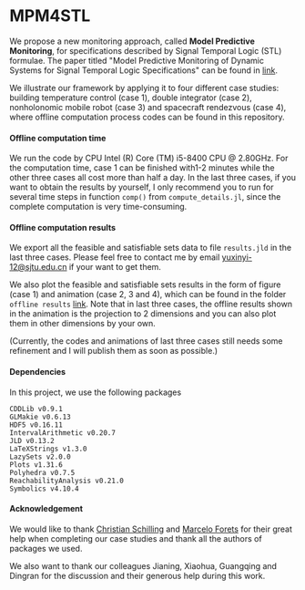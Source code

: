 # MPM4STL

We propose a new monitoring approach, called **Model Predictive Monitoring**, for specifications described by Signal Temporal Logic (STL) formulae. The paper titled "Model Predictive Monitoring of Dynamic Systems for Signal Temporal Logic Specifications" can be found in [link](https://arxiv.org/abs/2209.12493).

We illustrate our framework by applying it to four different case studies: building temperature control (case 1), double integrator (case 2), nonholonomic mobile robot (case 3) and spacecraft rendezvous (case 4), where offline computation process codes can be found in this repository. 

#### Offline computation time

We run the code by CPU Intel (R) Core (TM) i5-8400 CPU @ 2.80GHz. For the computation time, case 1 can be finished with1-2 minutes while the other three cases all cost more than half a day. In the last three cases, if you want to obtain the results by yourself, I only recommend you to run for several time steps in function `comp()` from `compute_details.jl`, since the complete computation is very time-consuming. 

#### Offline computation results

We export all the feasible and satisfiable sets data to file `results.jld` in the last three cases. Please feel free to contact me by email yuxinyi-12@sjtu.edu.cn if your want to get them.

We also plot the feasible and satisfiable sets results in the form of figure (case 1) and animation (case 2, 3 and 4), which can be found in the folder `offline results` [link](https://github.com/Xinyi-Yu/MPM4STL/tree/main/offline%20results). Note that in last three cases, the offline results shown in the animation is the projection to 2 dimensions and you can also plot them in other dimensions by your own. 

(Currently, the codes and animations of last three cases still needs some refinement and I will publish them as soon as possible.)

#### Dependencies

In this project, we use the following packages

```
CDDLib v0.9.1
GLMakie v0.6.13
HDF5 v0.16.11
IntervalArithmetic v0.20.7
JLD v0.13.2
LaTeXStrings v1.3.0       
LazySets v2.0.0
Plots v1.31.6
Polyhedra v0.7.5
ReachabilityAnalysis v0.21.0
Symbolics v4.10.4
```

#### Acknowledgement

We would like to thank [Christian Schilling](https://github.com/schillic) and [Marcelo Forets](https://github.com/mforets) for their great help when completing our case studies and thank all the authors of packages we used. 

We also want to thank our colleagues Jianing, Xiaohua, Guangqing and Dingran for the discussion and their generous help during this work.
